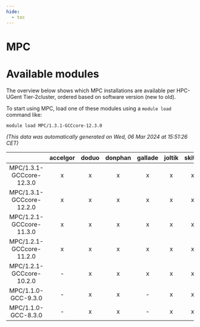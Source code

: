 ```yaml
---
hide:
  - toc
---
```


MPC
===

# Available modules


The overview below shows which MPC installations are available per HPC-UGent Tier-2cluster, ordered based on software version (new to old).

To start using MPC, load one of these modules using a `module load` command like:

```shell
module load MPC/1.3.1-GCCcore-12.3.0
```

*(This data was automatically generated on Wed, 06 Mar 2024 at 15:51:26 CET)*  

| |accelgor|doduo|donphan|gallade|joltik|skitty|
| :---: | :---: | :---: | :---: | :---: | :---: | :---: |
|MPC/1.3.1-GCCcore-12.3.0|x|x|x|x|x|x|
|MPC/1.3.1-GCCcore-12.2.0|x|x|x|x|x|x|
|MPC/1.2.1-GCCcore-11.3.0|x|x|x|x|x|x|
|MPC/1.2.1-GCCcore-11.2.0|x|x|x|x|x|x|
|MPC/1.2.1-GCCcore-10.2.0|-|x|x|x|x|x|
|MPC/1.1.0-GCC-9.3.0|-|x|x|-|x|x|
|MPC/1.1.0-GCC-8.3.0|-|x|x|-|x|x|
